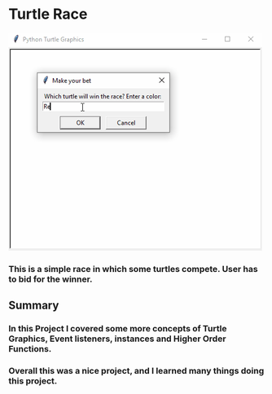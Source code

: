 # Turtle Race
![Turtle Race](Output.gif)
### This is a simple race in which some turtles compete. User has to bid for the winner.
## Summary
### In this Project I covered some more concepts of Turtle Graphics, Event listeners, instances and Higher Order Functions.
### Overall this was a nice project, and I learned many things doing this project.